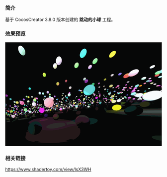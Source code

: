 ### 简介
基于 CocosCreator 3.8.0 版本创建的 **跳动的小球** 工程。

### 效果预览
![image](../../../gif/202212/2022120701.gif)

### 相关链接
https://www.shadertoy.com/view/lsX3WH    